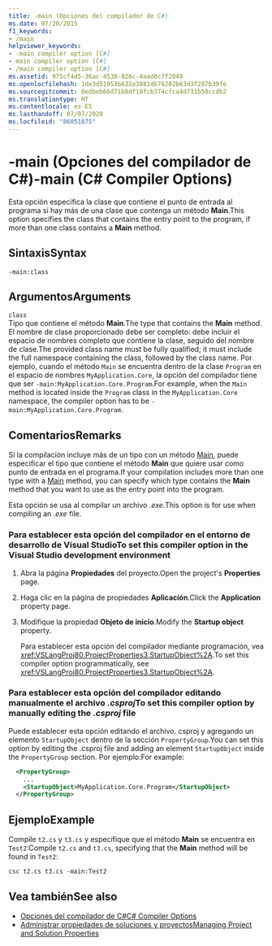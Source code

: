 ```yaml
---
title: -main (Opciones del compilador de C#)
ms.date: 07/20/2015
f1_keywords:
- /main
helpviewer_keywords:
- -main compiler option [C#]
- main compiler option [C#]
- /main compiler option [C#]
ms.assetid: 975cf4d5-36ac-4530-826c-4aad0c7f2049
ms.openlocfilehash: 1de3d51953b632e3881db76202b63d3f287b39fe
ms.sourcegitcommit: 0edbeb66d71b8df10fcb374cfca4d731b58ccdb2
ms.translationtype: HT
ms.contentlocale: es-ES
ms.lasthandoff: 07/07/2020
ms.locfileid: "86051875"
---
```

# <a name="-main-c-compiler-options"></a><span data-ttu-id="bb768-102">-main (Opciones del compilador de C#)</span><span class="sxs-lookup"><span data-stu-id="bb768-102">-main (C# Compiler Options)</span></span>

<span data-ttu-id="bb768-103">Esta opción especifica la clase que contiene el punto de entrada al programa si hay más de una clase que contenga un método **Main**.</span><span class="sxs-lookup"><span data-stu-id="bb768-103">This option specifies the class that contains the entry point to the program, if more than one class contains a **Main** method.</span></span>

## <a name="syntax"></a><span data-ttu-id="bb768-104">Sintaxis</span><span class="sxs-lookup"><span data-stu-id="bb768-104">Syntax</span></span>

```console
-main:class
```

## <a name="arguments"></a><span data-ttu-id="bb768-105">Argumentos</span><span class="sxs-lookup"><span data-stu-id="bb768-105">Arguments</span></span>
 `class`  
 <span data-ttu-id="bb768-106">Tipo que contiene el método **Main**.</span><span class="sxs-lookup"><span data-stu-id="bb768-106">The type that contains the **Main** method.</span></span>  
 <span data-ttu-id="bb768-107">El nombre de clase proporcionado debe ser completo: debe incluir el espacio de nombres completo que contiene la clase, seguido del nombre de clase.</span><span class="sxs-lookup"><span data-stu-id="bb768-107">The provided class name must be fully qualified; it must include the full namespace containing the class, followed by the class name.</span></span> <span data-ttu-id="bb768-108">Por ejemplo, cuando el método `Main` se encuentra dentro de la clase `Program` en el espacio de nombres `MyApplication.Core`, la opción del compilador tiene que ser `-main:MyApplication.Core.Program`.</span><span class="sxs-lookup"><span data-stu-id="bb768-108">For example, when the `Main` method is located inside the `Program` class in the `MyApplication.Core` namespace, the compiler option has to be `-main:MyApplication.Core.Program`.</span></span>

## <a name="remarks"></a><span data-ttu-id="bb768-109">Comentarios</span><span class="sxs-lookup"><span data-stu-id="bb768-109">Remarks</span></span>

<span data-ttu-id="bb768-110">Si la compilación incluye más de un tipo con un método [Main](../../programming-guide/main-and-command-args/index.md), puede especificar el tipo que contiene el método **Main** que quiere usar como punto de entrada en el programa.</span><span class="sxs-lookup"><span data-stu-id="bb768-110">If your compilation includes more than one type with a [Main](../../programming-guide/main-and-command-args/index.md) method, you can specify which type contains the **Main** method that you want to use as the entry point into the program.</span></span>

<span data-ttu-id="bb768-111">Esta opción se usa al compilar un archivo *.exe*.</span><span class="sxs-lookup"><span data-stu-id="bb768-111">This option is for use when compiling an *.exe* file.</span></span>

### <a name="to-set-this-compiler-option-in-the-visual-studio-development-environment"></a><span data-ttu-id="bb768-112">Para establecer esta opción del compilador en el entorno de desarrollo de Visual Studio</span><span class="sxs-lookup"><span data-stu-id="bb768-112">To set this compiler option in the Visual Studio development environment</span></span>

1. <span data-ttu-id="bb768-113">Abra la página **Propiedades** del proyecto.</span><span class="sxs-lookup"><span data-stu-id="bb768-113">Open the project's **Properties** page.</span></span>

2. <span data-ttu-id="bb768-114">Haga clic en la página de propiedades **Aplicación**.</span><span class="sxs-lookup"><span data-stu-id="bb768-114">Click the **Application** property page.</span></span>

3. <span data-ttu-id="bb768-115">Modifique la propiedad **Objeto de inicio**.</span><span class="sxs-lookup"><span data-stu-id="bb768-115">Modify the **Startup object** property.</span></span>

    <span data-ttu-id="bb768-116">Para establecer esta opción del compilador mediante programación, vea <xref:VSLangProj80.ProjectProperties3.StartupObject%2A>.</span><span class="sxs-lookup"><span data-stu-id="bb768-116">To set this compiler option programmatically, see <xref:VSLangProj80.ProjectProperties3.StartupObject%2A>.</span></span>

### <a name="to-set-this-compiler-option-by-manually-editing-the-csproj-file"></a><span data-ttu-id="bb768-117">Para establecer esta opción del compilador editando manualmente el archivo *.csproj*</span><span class="sxs-lookup"><span data-stu-id="bb768-117">To set this compiler option by manually editing the *.csproj* file</span></span>

<span data-ttu-id="bb768-118">Puede establecer esta opción editando el archivo. csproj y agregando un elemento `StartupObject` dentro de la sección `PropertyGroup`.</span><span class="sxs-lookup"><span data-stu-id="bb768-118">You can set this option by editing the .csproj file and adding an element `StartupObject` inside the `PropertyGroup` section.</span></span> <span data-ttu-id="bb768-119">Por ejemplo:</span><span class="sxs-lookup"><span data-stu-id="bb768-119">For example:</span></span>

```xml
  <PropertyGroup>
    ...
    <StartupObject>MyApplication.Core.Program</StartupObject>
  </PropertyGroup>
```

## <a name="example"></a><span data-ttu-id="bb768-120">Ejemplo</span><span class="sxs-lookup"><span data-stu-id="bb768-120">Example</span></span>

<span data-ttu-id="bb768-121">Compile `t2.cs` y `t3.cs` y especifique que el método **Main** se encuentra en `Test2`:</span><span class="sxs-lookup"><span data-stu-id="bb768-121">Compile `t2.cs` and `t3.cs`, specifying that the **Main** method will be found in `Test2`:</span></span>

```console
csc t2.cs t3.cs -main:Test2
```

## <a name="see-also"></a><span data-ttu-id="bb768-122">Vea también</span><span class="sxs-lookup"><span data-stu-id="bb768-122">See also</span></span>

- [<span data-ttu-id="bb768-123">Opciones del compilador de C#</span><span class="sxs-lookup"><span data-stu-id="bb768-123">C# Compiler Options</span></span>](./index.md)
- [<span data-ttu-id="bb768-124">Administrar propiedades de soluciones y proyectos</span><span class="sxs-lookup"><span data-stu-id="bb768-124">Managing Project and Solution Properties</span></span>](/visualstudio/ide/managing-project-and-solution-properties)
